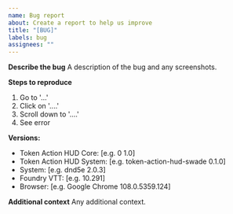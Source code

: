 ```yaml
---
name: Bug report
about: Create a report to help us improve
title: "[BUG]"
labels: bug
assignees: ""
---
```


**Describe the bug**
A description of the bug and any screenshots.

**Steps to reproduce**

1. Go to '...'
2. Click on '....'
3. Scroll down to '....'
4. See error

**Versions:**

-   Token Action HUD Core: [e.g. 0 1.0]
-   Token Action HUD System: [e.g. token-action-hud-swade 0.1.0]
-   System: [e.g. dnd5e 2.0.3]
-   Foundry VTT: [e.g. 10.291]
-   Browser: [e.g. Google Chrome 108.0.5359.124]

**Additional context**
Any additional context.
